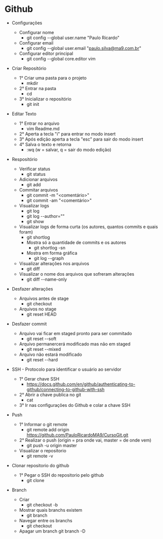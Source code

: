 # Github

- Configurações
  - Configurar nome
    - git config --global user.name "Paulo Ricardo"
  - Configurar email
    - git config --global user.email "paulo.silva@ma9.com.br"
  - Configurar editor principal
    - git config --global core.editor vim


- Criar Repositório
  - 1° Criar uma pasta para o projeto
    - mkdir <Nome Do Projeto>
  - 2° Entrar na pasta
    - cd <Diretorio Do Projeto>
  - 3° Inicializar o repositório
    - git init


- Editar Texto
  - 1° Entrar no arquivo
    - vim Readme.md
  - 2° Aperta a tecla "i" para entrar no modo insert
  - 3° Após edição aperta a tecla "esc" para sair do modo insert
  - 4° Salva o texto e retorna
    - :wq   (w = salvar, q = sair do modo edição)


- Respositório
  - Verificar status
    - git status
  - Adicionar arquivos
    - git add <Nome Do Arquivo>
  - Commitar arquivos
    - git commit -m "<comentário>"
    - git commit -am "<comentário>"
  - Visualizar logs
    - git log
    - git log --author="<Nome do autor>" 
    - git show
  - Visualizar logs de forma curta (os autores, quantos commits e quais foram)
    - git shortlog
    - Mostra só a quantidade de commits e os autores
      - git shortlog -sn
    - Mostra em forma gráfica
      - git log --graph
  - Visualizar alterações nos arquivos
    - git diff
  - Visualizar o nome dos arquivos que sofreram alterações
    - git diff --name-only


- Desfazer alterações
  - Arquivos antes de stage
    - git checkout <Nome do Arquivo>
  - Arquivos no stage
    - git reset HEAD <Nome do Arquivo>


- Desfazer commit
  - Arquivo vai ficar em staged pronto para ser commitado
    - git reset --soft
  - Arquivo permanercerá modificado mas não em staged
    - git reset --mixed
  - Arquivo não estará modificado
    - git reset --hard


- SSH - Protocolo para identificar o usuário ao servidor
  - 1° Gerar chave SSH
    - https://docs.github.com/en/github/authenticating-to-github/connecting-to-github-with-ssh
  - 2° Abrir a chave publica no git
    - cat <Nome da chave>
  - 3° Ir nas configurações do Github e colar a chave SSH


- Push
  - 1° Informar o git remote
    - git remote add origin https://github.com/PauloRicardoMA9/CursoGit.git
  - 2° Realizar o push (origin = pra onde vai, master = de onde vem)
    - git push -u origin master
  - Visualizar o repositorio
    - git remote -v

  
- Clonar repositorio do github
  - 1° Pegar o SSH do repositorio pelo github
    - git clone <SSH> <nome pro repositorio local>

 
- Branch
  - Criar
    - git checkout -b <Nome do Branch>
  - Mostrar quais branchs existem
    - git branch
  - Navegar entre os branchs
    - git checkout <Nome do Branch>
  - Apagar um branch
    git branch -D <Nome do Branch>
